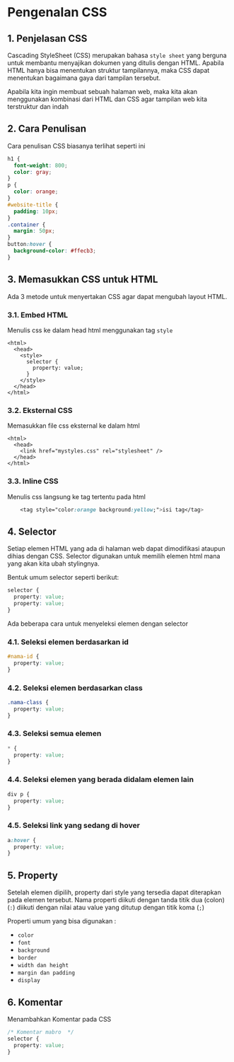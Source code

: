 # Pengenalan CSS

## 1. Penjelasan CSS

Cascading StyleSheet (CSS) merupakan bahasa `style sheet` yang berguna untuk membantu menyajikan dokumen yang ditulis dengan HTML. Apabila HTML hanya bisa menentukan struktur tampilannya, maka CSS dapat menentukan bagaimana gaya dari tampilan tersebut.

Apabila kita ingin membuat sebuah halaman web, maka kita akan menggunakan kombinasi dari HTML dan CSS agar tampilan web kita terstruktur dan indah

## 2. Cara Penulisan

Cara penulisan CSS biasanya terlihat seperti ini

```css
h1 {
  font-weight: 800;
  color: gray;
}
p {
  color: orange;
}
#website-title {
  padding: 10px;
}
.container {
  margin: 50px;
}
button:hover {
  background-color: #ffecb3;
}
```

## 3. Memasukkan CSS untuk HTML

Ada 3 metode untuk menyertakan CSS agar dapat mengubah layout HTML.

### 3.1. Embed HTML

Menulis css ke dalam head html menggunakan tag `style`

```markup
<html>
  <head>
    <style>
      selector {
        property: value;
      }
    </style>
  </head>
</html>
```

### 3.2. Eksternal CSS

Memasukkan file css eksternal ke dalam html

```markup
<html>
  <head>
    <link href="mystyles.css" rel="stylesheet" />
  </head>
</html>
```

### 3.3. Inline CSS

Menulis css langsung ke tag tertentu pada html

```css
    <tag style="color:orange background:yellow;">isi tag</tag>
```

## 4. Selector

Setiap elemen HTML yang ada di halaman web dapat dimodifikasi ataupun dihias dengan CSS. Selector digunakan untuk memilih elemen html mana yang akan kita ubah stylingnya.

Bentuk umum selector seperti berikut:

```css
selector {
  property: value;
  property: value;
}
```

Ada beberapa cara untuk menyeleksi elemen dengan selector

### 4.1. Seleksi elemen berdasarkan id

```css
#nama-id {
  property: value;
}
```

### 4.2. Seleksi elemen berdasarkan class

```css
.nama-class {
  property: value;
}
```

### 4.3. Seleksi semua elemen

```css
* {
  property: value;
}
```

### 4.4. Seleksi elemen yang berada didalam elemen lain

```css
div p {
  property: value;
}
```

### 4.5. Seleksi link yang sedang di hover

```css
a:hover {
  property: value;
}
```

## 5. Property

Setelah elemen dipilih, property dari style yang tersedia dapat diterapkan pada elemen tersebut. Nama properti diikuti dengan tanda titik dua (colon) (`:`) diikuti dengan nilai atau value yang ditutup dengan titik koma (`;`)

Properti umum yang bisa digunakan :

* `color`
* `font`
* `background`
* `border`
* `width dan height`
* `margin dan padding`
* `display`

## 6. Komentar

Menambahkan Komentar pada CSS

```css
/* Komentar mabro  */
selector {
  property: value;
}
```
